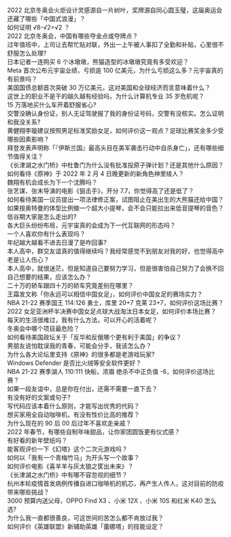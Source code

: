 2022 北京冬奥会火炬设计灵感源自一片树叶，奖牌源自同心圆玉璧，这届奥运会还藏了哪些「中国式浪漫」？  
如何证明 √8-√2=√2 ？  
2022 北京冬奥会，中国有哪些夺金点或夺牌点？  
过年值班中，上司让去帮忙贴对联，外出一上午被人事扣了全勤和补贴，心里很不舒服怎么处理?  
日本记者一连购买 6 个冰墩墩，熊猫造型的冰墩墩究竟有多受欢迎？  
Meta 首次公布元宇宙业绩，亏损逾 100 亿美元，为什么亏损这么多？元宇宙真的有前景吗？  
美国国债总额首次突破 30 万亿美元，这对美国和全球经济而言意味着什么？  
这世上的职业不是干的越久越有经验吗，为什么计算机专业 35 岁危机呢？  
15 万落地买什么车开着舒服省心?  
交警没确认身份证，别人无证驾驶报了我的身份证号码，交警有没核实。怎么证明和我没关系?  
黄健翔李璇建议按照男足标准奖励女足，如何评价这一观点？足球比赛奖金多少受哪些因素影响？  
拜登发表声明称「『伊斯兰国』最高头目在美军袭击行动中自杀身亡」，还有哪些细节值得关注？  
《长津湖之水门桥》中杜鲁门为什么没有批准投原子弹计划？还是其他什么原因？  
如何看待《原神》于 2022 年 2 月 4 日晚更新的新角色神里绫人？  
魏翔有机会成长为下一个沈腾吗？  
张艺谋、张末导演的电影《狙击手》，开分 7.7，你觉得高了还是低了？  
如何看待美国一议员提出一项法律修正案，试图阻止在美出生的大熊猫还给中国？  
如果按奥特曼的体型比例做一个超大小提琴，会不会只能拉出来低音提琴的音色？  
低谷期大家是怎么走出的?  
各大巨头纷纷布局，元宇宙真的会成为下一代互联网的形态吗？  
一个人喜欢你有什么表现吗？  
年纪越大越看不进去日漫了是咋回事?  
本人高中，群交友谊真的值得继续吗？我经常感觉不到朋友对我的好，也觉得高中老是让人伤心？  
本人高中，就很迷茫，但是知道自己要努力学习，但是很害怕自己努力了会换不回自己想要的结果，应该怎么办？  
二十万的轿车跟四十万的轿车究竟差别在哪里？  
王霜发文称「你永远可以相信中国女足」，如何评价中国女足的赛场实力？  
NBA 21-22 赛季国王 114:126 勇士，库里 20+7 克莱 23+7，如何评价这场比赛？  
2022 女足亚洲杯半决赛中国女足点球大战淘汰日本女足，如何评价本场比赛？  
每天的生活很难过，我有什么方法，可以开心的活着呢？  
冬奥会中哪个项目最危险？  
如何看待美国政坛关于「反华和反俄哪个更有利于美国」的争议？  
男朋友说怕耽误我的青春，可能会分手，我该怎么办？  
为什么各大论坛里支持《原神》的很多都是老游戏玩家?  
Windows Defender 是否比火绒等安全软件更好？  
NBA 21-22 赛季湖人 110:111 快船，浓眉 绝杀不中正负值 -6，如何评价这场比赛？  
如果一段友谊中，总是你在付出，还需不需要一直下去？  
有没有好的文案或句子?  
写代码应该本着什么原则，才能写出优秀的代码？  
想买家用全自动咖啡机，有没有性价比高的推荐？  
为什么现在的 90 后 00 后过年不喜欢走亲戚？  
2022 年春节，有哪些自制年味甜品，让你家团圆饭更有仪式感？  
有好看的新年壁纸吗？  
能客观评价一下《幻塔》这个二次元游戏吗？  
如何以「我有一个青梅竹马」为开头写一个故事？  
如何评价电影《喜羊羊与灰太狼之筐出未来》？  
《长津湖之水门桥》中有哪不容忽视的细节？  
杭州本轮疫情首发病例传播自进口咖啡机的机芯，再产生人传人，这对目前的防疫带来哪些挑战？  
3000 预算内送父母，OPPO Find X3 、小米 12X 、小米 10S 和红米 K40 怎么选?  
为什么我一直都很善良，可这世间的苦怎么都不肯放过我？  
如何评价《英雄联盟》新辅助英雄「蕾娜塔」的技能设定？  
